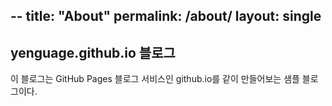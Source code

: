 --
title: "About"
permalink: /about/
layout: single
---

## yenguage.github.io 블로그

이 블로그는 GitHub Pages 블로그 서비스인 github.io를 같이 만들어보는 샘플 블로그이다.

